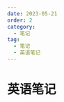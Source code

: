 ```yaml
---
date: 2023-05-21
order: 2
category:
  - 笔记
tag:
  - 笔记
  - 英语笔记
---
```



# 英语笔记
<PDF url="/assets/英文四级抱佛脚200词.pdf" height="900px" zoom="90" />
<br />
<PDF url="/assets/英语真题.pdf" height="900px" zoom="90" />